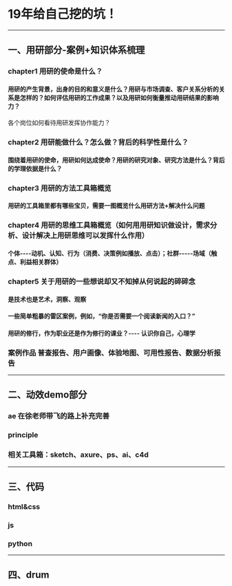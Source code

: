# 19年给自己挖的坑！
-----------------------------
## 一、用研部分-案例+知识体系梳理

### chapter1 用研的使命是什么？
#### 用研的产生背景，出身的目的和意义是什么？用研与市场调查、客户关系分析的关系是怎样的？如何评估用研的工作成果？以及用研如何衡量推动用研结果的影响力？
各个岗位如何看待用研发挥协作能力？

### chapter2 用研能做什么？怎么做？背后的科学性是什么？
#### 围绕着用研的使命，用研如何达成使命？用研的研究对象、研究方法是什么？背后的学理依据是什么？

### chapter3 用研的方法工具箱概览
#### 用研的工具箱里都有哪些宝贝，需要一图概览什么用研方法+解决什么问题

### chapter4 用研的思维工具箱概览（如何用用研知识做设计，需求分析、设计解决上用研思维可以发挥什么作用）
#### 个体----动机、认知、行为（消费、决策例如播放、点击）；社群-----场域（触点、利益相关群体）

### chapter5 关于用研的一些想说却又不知掉从何说起的碎碎念
#### 是技术也是艺术，洞察、观察
#### 一些简单粗暴的雷区案例，例如，“你是否需要一个阅读新闻的入口？”
#### 用研的修行，作为职业还是作为修行的课业？---- 认识你自己，心理学

### 案例作品 普查报告、用户画像、体验地图、可用性报告、数据分析报告
---------------------------------------------------------------
## 二、动效demo部分

### ae 在徐老师带飞的路上补充完善
### principle
### 相关工具箱：sketch、axure、ps、ai、c4d
---------------------------------------------------------------
## 三、代码

### html&css
### js
### python
---------------------------------------------------------------

## 四、drum


